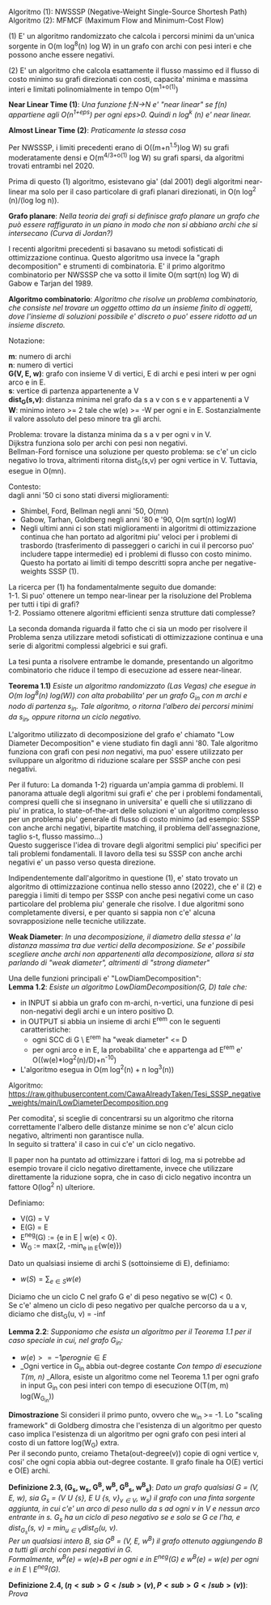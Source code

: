 Algoritmo (1): NWSSSP (Negative-Weight Single-Source Shortesh Path)  
Algoritmo (2): MFMCF (Maximum Flow and Minimum-Cost Flow)

(1) E' un algoritmo randomizzato che calcola i percorsi minimi da un'unica sorgente in O(m log<sup>8</sup>(n) log W) in un grafo con archi con pesi interi e che possono anche essere negativi.

(2) E' un algoritmo che calcola esattamente il flusso massimo ed il flusso di costo minimo su grafi direzionati con costi, capacita' minima e massima interi e limitati polinomialmente in tempo O(m<sup>1+o(1)</sup>)

**Near Linear Time (1)**:
_Una funzione f:N->N e' "near linear" se f(n) appartiene agli O(n<sup>1+eps</sup>) per ogni eps>0.
Quindi n log<sup>k</sup> (n) e' near linear._

**Almost Linear Time (2)**:
_Praticamente la stessa cosa_

Per NWSSSP, i limiti precedenti erano di O((m+n<sup>1.5</sup>)log W) su grafi moderatamente densi e O(m<sup>4/3+o(1)</sup> log W) su grafi sparsi, da algoritmi trovati entrambi nel 2020.

Prima di questo (1) algoritmo, esistevano gia' (dal 2001) degli algoritmi near-linear ma solo per il caso particolare di grafi planari direzionati, in O(n log<sup>2</sup> (n)/(log log n)).

**Grafo planare**:
_Nella teoria dei grafi si definisce grafo planare un grafo che può essere raffigurato in un piano in modo che non si abbiano archi che si intersecano
(Curva di Jordan?)_

I recenti algoritmi precedenti si basavano su metodi sofisticati di ottimizzazione continua. Questo algoritmo usa invece la "graph decomposition" e strumenti di combinatoria. E' il primo algoritmo combinatorio per NWSSSP che va sotto il limite O(m sqrt(n) log W) di Gabow e Tarjan del 1989.

**Algoritmo combinatorio**:
_Algoritmo che risolve un problema combinatorio, che consiste nel trovare un oggetto ottimo da un insieme finito di oggetti, dove l'insieme di soluzioni possibile e' discreto o puo' essere ridotto ad un insieme discreto._

Notazione:

**m**: numero di archi  
**n**: numero di vertici  
**G(V, E, w)**: grafo con insieme V di vertici, E di archi e pesi interi w per ogni arco e in E.  
**s**: vertice di partenza appartenente a V  
**dist<sub>G</sub>(s,v)**: distanza minima nel grafo da s a v con s e v appartenenti a V  
**W**: minimo intero >= 2 tale che w(e) >= -W per ogni e in E. Sostanzialmente il valore assoluto del peso minore tra gli archi.  

Problema: trovare la distanza minima da s a v per ogni v in V.  
Dijkstra funziona solo per archi con pesi non negativi.   
Bellman-Ford fornisce una soluzione per questo problema: se c'e' un ciclo negativo lo trova, altrimenti ritorna dist<sub>G</sub>(s,v) per ogni vertice in V. Tuttavia, esegue in O(mn).

Contesto:  
dagli anni '50 ci sono stati diversi miglioramenti:  
* Shimbel, Ford, Bellman negli anni '50, O(mn)  
* Gabow, Tarhan, Goldberg negli anni '80 e '90, O(m sqrt(n) logW)  
* Negli ultimi anni ci son stati miglioramenti in algoritmi di ottimizzazione continua che han portato ad algoritmi piu' veloci per i problemi di trasbordo (trasferimento di passeggeri o carichi in cui il percorso puo' includere tappe intermedie) ed i problemi di flusso con costo minimo. Questo ha portato ai limiti di tempo descritti sopra anche per negative-weights SSSP (1).  

La ricerca per (1) ha fondamentalmente seguito due domande:  
1-1. Si puo' ottenere un tempo near-linear per la risoluzione del Problema per tutti i tipi di grafi?  
1-2. Possiamo ottenere algoritmi efficienti senza strutture dati complesse?  

La seconda domanda riguarda il fatto che ci sia un modo per risolvere il Problema senza utilizzare metodi sofisticati di ottimizzazione continua e una serie di algoritmi complessi algebrici e sui grafi.

La tesi punta a risolvere entrambe le domande, presentando un algoritmo combinatorio che riduce il tempo di esecuzione ad essere near-linear.

**Teorema 1.1)** _Esiste un algoritmo randomizzato (Las Vegas) che esegue in O(m log<sup>8</sup>(n) log(W)) con alta probabilita' per un grafo G<sub>in</sub> con m archi e nodo di partenza s<sub>in</sub>. Tale algoritmo, o ritorna l'albero dei percorsi minimi da s<sub>in</sub>, oppure ritorna un ciclo negativo._

L'algoritmo utilizzato di decomposizione del grafo e' chiamato "Low Diameter Decomposition" e viene studiato fin dagli anni '80. Tale algoritmo funziona con grafi con pesi _non_ negativi, ma puo' essere utilizzato per sviluppare un algoritmo di riduzione scalare per SSSP anche con pesi negativi.

Per il futuro: La domanda 1-2) riguarda un'ampia gamma di problemi. Il panorama attuale degli algoritmi sui grafi e' che per i problemi fondamentali, compresi quelli che si insegnano in universita' e quelli che si utilizzano di piu' in pratica, lo state-of-the-art delle soluzioni e' un algoritmo complesso per un problema piu' generale di flusso di costo minimo (ad esempio: SSSP con anche archi negativi, bipartite matching, il problema dell'assegnazione, taglio s-t, flusso massimo...)  
Questo suggerisce l'idea di trovare degli algoritmi semplici piu' specifici per tali problemi fondamentali. Il lavoro della tesi su SSSP con anche archi negativi e' un passo verso questa direzione.

Indipendentemente dall'algoritmo in questione (1), e' stato trovato un algoritmo di ottimizzazione continua nello stesso anno (2022), che e' il (2) e pareggia i limiti di tempo per SSSP con anche pesi negativi come un caso particolare del problema piu' generale che risolve. I due algoritmi sono completamente diversi, e per quanto si sappia non c'e' alcuna sovrapposizione nelle tecniche utilizzate.

**Weak Diameter**:
_In una decomposizione, il diametro della stessa e' la distanza massima tra due vertici della decomposizione. Se e' possibile scegliere anche archi non appartenenti alla decomposizione, allora si sta parlando di "weak diameter", altrimenti di "strong diameter"_

Una delle funzioni principali e' "LowDiamDecomposition":  
**Lemma 1.2**: _Esiste un algoritmo LowDiamDecomposition(G, D) tale che:_  
* in INPUT si abbia un grafo con m-archi, n-vertici, una funzione di pesi non-negativi degli archi e un intero positivo D.  
* in OUTPUT si abbia un insieme di archi E<sup>rem</sup> con le seguenti caratteristiche:  
    * ogni SCC di G \ E<sup>rem</sup> ha "weak diameter" <= D  
    * per ogni arco e in E, la probabilita' che e appartenga ad E<sup>rem</sup> e' O((w(e)*log<sup>2</sup>(n)/D)+n<sup>-10</sup>)  
* L'algoritmo esegua in O(m log<sup>2</sup>(n) + n log<sup>3</sup>(n))  

Algoritmo: https://raw.githubusercontent.com/CawaAlreadyTaken/Tesi_SSSP_negative_weights/main/LowDiameterDecomposition.png

Per comodita', si sceglie di concentrarsi su un algoritmo che ritorna correttamente l'albero delle distanze minime se non c'e' alcun ciclo negativo, altrimenti non garantisce nulla.  
In seguito si trattera' il caso in cui c'e' un ciclo negativo.  

Il paper non ha puntato ad ottimizzare i fattori di log, ma si potrebbe ad esempio trovare il ciclo negativo direttamente, invece che utilizzare direttamente la riduzione sopra, che in caso di ciclo negativo incontra un fattore O(log<sup>2</sup> n) ulteriore.  

Definiamo:
* V(G) = V  
* E(G) = E
* E<sup>neg</sup>(G) := {e in E | w(e) < 0}.  
* W<sub>G</sub> := max(2, -min<sub>e in E</sub>{w(e)})

Dato un qualsiasi insieme di archi S (sottoinsieme di E), definiamo:  
* $w(S) = \sum_{e \in S} w(e)$

Diciamo che un ciclo C nel grafo G e' di peso negativo se w(C) < 0.  
Se c'e' almeno un ciclo di peso negativo per qualche percorso da u a v, diciamo che dist<sub>G</sub>(u, v) = -inf

**Lemma 2.2**: 
_Supponiamo che esista un algoritmo per il Teorema 1.1 per il caso speciale in cui, nel grafo G<sub>in</sub>:_
* $w(e) >= -1 per ogni e \in E$
* _Ogni vertice in G<sub>in</sub> abbia out-degree costante
_Con tempo di esecuzione T(m, n)_
_Allora, esiste un algoritmo come nel Teorema 1.1  per ogni grafo in input G<sub>in</sub> con pesi interi con tempo di esecuzione O(T(m, m) log(W<sub>G<sub>in</sub></sub>))

**Dimostrazione**
Si consideri il primo punto, ovvero che w<sub>in</sub> >= -1. Lo "scaling framework" di Goldberg dimostra che l'esistenza di un algoritmo per questo caso implica l'esistenza di un algoritmo per ogni grafo con pesi interi al costo di un fattore log(W<sub>G</sub>) extra.  
Per il secondo punto, creiamo Theta(out-degree(v)) copie di ogni vertice v, cosi' che ogni copia abbia out-degree costante. Il grafo finale ha O(E) vertici e O(E) archi.

**Definizione 2.3, (G<sub>s</sub>, w<sub>s</sub>, G<sup>B</sup>, w<sup>B</sup>, G<sup>B</sup><sub>s</sub>, w<sup>B</sup><sub>s</sub>)**:
_Dato un grafo qualsiasi G = (V, E, w), sia G<sub>s</sub> = (V U {s}, E U {s, v}<sub>$v \in V$</sub>, w<sub>s</sub>) il grafo con una finta sorgente aggiunta, in cui c'e' un arco di peso nullo da s ad ogni v in V e nessun arco entrante in s. G<sub>s</sub> ha un ciclo di peso negativo se e solo se G ce l'ha, e dist<sub>G<sub>s</sub></sub>(s, v) = min<sub>$u \in V$</sub>dist<sub>G</sub>(u, v)._  
_Per un qualsiasi intero B, sia G<sup>B</sup> = (V, E, w<sup>B</sup>) il grafo ottenuto aggiungendo B a tutti gli archi con pesi negativi in G._  
_Formalmente, w<sup>B</sup>(e) = w(e)+B per ogni e in E<sup>neg</sup>(G) e w<sup>B</sup>(e) = w(e) per ogni e in E \ E<sup>neg</sup>(G)._

**Definizione 2.4, ($\eta <sub>G</sub>(v), P<sub>G</sub>(v)$)**:
_Prova_

